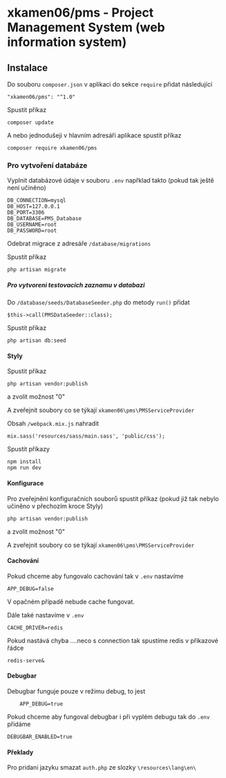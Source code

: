 # xkamen06/pms - Project Management System (web information system)

## Instalace

Do souboru `composer.json` v aplikaci do sekce `require` přidat následující

    "xkamen06/pms": "^1.0"
    
Spustit příkaz 
       
    composer update
       
A nebo jednodušeji v hlavním adresáři aplikace spustit příkaz 

    composer require xkamen06/pms      
   
### Pro vytvoření databáze 

Vyplnit databázové údaje v souboru `.env` napřklad takto (pokud tak ještě není učiněno)

    DB_CONNECTION=mysql
    DB_HOST=127.0.0.1
    DB_PORT=3306
    DB_DATABASE=PMS_Database
    DB_USERNAME=root
    DB_PASSWORD=root

Odebrat migrace z adresáře `/database/migrations`

Spustit příkaz 
    
    php artisan migrate
    
##### Pro vytvoreni testovacich zaznamu v databazi 

Do `/database/seeds/DatabaseSeeder.php` do metody `run()` přidat 

    $this->call(PMSDataSeeder::class); 

Spustit příkaz 
    
    php artisan db:seed

#### Styly 

Spustit příkaz 

    php artisan vendor:publish
    
a zvolit možnost "0"    
    
A zveřejnit soubory co se týkají `xkamen06\pms\PMSServiceProvider`

Obsah `/webpack.mix.js` nahradit 

    mix.sass('resources/sass/main.sass', 'public/css');

Spustit příkazy 

    npm install
    npm run dev 
    
#### Konfigurace 

Pro zveřejnění konfiguračních souborů spustit příkaz 
(pokud již tak nebylo učiněno v přechozím kroce Styly)

    php artisan vendor:publish
    
a zvolit možnost "0"    
    
A zveřejnit soubory co se týkají `xkamen06\pms\PMSServiceProvider`

#### Cachování 
    
Pokud chceme aby fungovalo cachování tak v `.env` nastavíme 

    APP_DEBUG=false

V opačném případě nebude cache fungovat.

Dále také nastavíme v `.env` 

    CACHE_DRIVER=redis

Pokud nastává chyba ....neco s connection tak spustíme redis v příkazové řádce

    redis-serve&

#### Debugbar

Debugbar funguje pouze v režimu debug, to jest 
    
        APP_DEBUG=true

Pokud chceme aby fungoval debugbar i při vyplém debugu tak do `.env` 
přidáme
 
    DEBUGBAR_ENABLED=true

#### Překlady

Pro pridani jazyku smazat `auth.php` ze slozky `\resources\lang\en\`
     